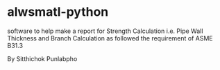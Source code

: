 # alwsmatl-python
software to help make a report for Strength Calculation i.e. Pipe Wall Thickness and Branch Calculation as followed the requirement of ASME B31.3

By Sitthichok Punlabpho
